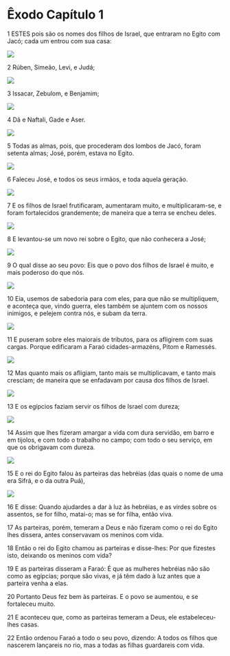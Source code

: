 # Êxodo Capítulo 1

1	ESTES pois são os nomes dos filhos de Israel, que entraram no Egito com Jacó; cada um entrou com sua casa:

![](.img/02_Ex_01_01_RG.jpg)

2	Rúben, Simeão, Levi, e Judá;

![](.img/02_Ex_01_02_RG.jpg)

3	Issacar, Zebulom, e Benjamim;

![](.img/02_Ex_01_03_RG.jpg)

4	Dã e Naftali, Gade e Aser.

![](.img/02_Ex_01_04_RG.jpg)

5	Todas as almas, pois, que procederam dos lombos de Jacó, foram setenta almas; José, porém, estava no Egito.

![](.img/02_Ex_01_05_RG.jpg)

6	Faleceu José, e todos os seus irmãos, e toda aquela geração.

![](.img/02_Ex_01_06_RG.jpg)

7	E os filhos de Israel frutificaram, aumentaram muito, e multiplicaram-se, e foram fortalecidos grandemente; de maneira que a terra se encheu deles.

![](.img/02_Ex_01_07_RG.jpg)

8	E levantou-se um novo rei sobre o Egito, que não conhecera a José;

![](.img/02_Ex_01_08_RG.jpg)

9	O qual disse ao seu povo: Eis que o povo dos filhos de Israel é muito, e mais poderoso do que nós.

![](.img/02_Ex_01_09_RG.jpg)

10	Eia, usemos de sabedoria para com eles, para que não se multipliquem, e aconteça que, vindo guerra, eles também se ajuntem com os nossos inimigos, e pelejem contra nós, e subam da terra.

![](.img/02_Ex_01_10_RG.jpg)

11	E puseram sobre eles maiorais de tributos, para os afligirem com suas cargas. Porque edificaram a Faraó cidades-armazéns, Pitom e Ramessés.

![](.img/02_Ex_01_11_RG.jpg)

12	Mas quanto mais os afligiam, tanto mais se multiplicavam, e tanto mais cresciam; de maneira que se enfadavam por causa dos filhos de Israel.

![](.img/02_Ex_01_12_RG.jpg)

13	E os egípcios faziam servir os filhos de Israel com dureza;

![](.img/02_Ex_01_13_RG.jpg)

14	Assim que lhes fizeram amargar a vida com dura servidão, em barro e em tijolos, e com todo o trabalho no campo; com todo o seu serviço, em que os obrigavam com dureza.

![](.img/02_Ex_01_14_RG.jpg)

15	E o rei do Egito falou às parteiras das hebréias (das quais o nome de uma era Sifrá, e o da outra Puá),

![](.img/02_Ex_01_15_RG.jpg)

16	E disse: Quando ajudardes a dar à luz às hebréias, e as virdes sobre os assentos, se for filho, matai-o; mas se for filha, então viva.

17	As parteiras, porém, temeram a Deus e não fizeram como o rei do Egito lhes dissera, antes conservavam os meninos com vida.

18	Então o rei do Egito chamou as parteiras e disse-lhes: Por que fizestes isto, deixando os meninos com vida?

19	E as parteiras disseram a Faraó: É que as mulheres hebréias não são como as egípcias; porque são vivas, e já têm dado à luz antes que a parteira venha a elas.

20	Portanto Deus fez bem às parteiras. E o povo se aumentou, e se fortaleceu muito.

21	E aconteceu que, como as parteiras temeram a Deus, ele estabeleceu-lhes casas.

22	Então ordenou Faraó a todo o seu povo, dizendo: A todos os filhos que nascerem lançareis no rio, mas a todas as filhas guardareis com vida.

